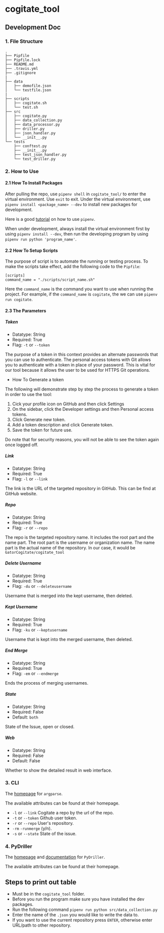 # cogitate_tool

## Development Doc

### 1. File Structure

```
.
├── Pipfile
├── Pipfile.lock
├── README.md
├── .travis.yml
├── .gitignore
|
├── data
│   ├── demofile.json
│   └── testfile.json
|
├── scripts
│   ├── cogitate.sh
│   └── test.sh
├── src
│   ├── cogitate.py
│   ├── data_collection.py
│   ├── data_processor.py
│   ├── driller.py
│   ├── json_handler.py
│   └── __init__.py
└── tests
    ├── conftest.py
    ├── __init__.py
    ├── test_json_handler.py
    └── test_driller.py

```

### 2. How to Use

#### 2.1 How To Install Packages

After pulling the repo, use `pipenv shell` in `cogitate_tool/` to enter the virtual
environment. Use `exit` to exit. Under the virtual environment, use
`pipenv install <package_name> --dev` to install new packages for development.

Here is a good [tutorial](https://realpython.com/pipenv-guide/) on how to use `pipenv`.

When under development, always install the virtual environment first by using
`pipenv install --dev`, then run the developing program by using
`pipenv run python 'program_name'`.

#### 2.2 How To Setup Scripts

The purpose of script is to automate the running or testing process. To make the
scripts take effect, add the following code to the `Pipfile`:

```
[scripts]
command_name = "./scripts/script_name.sh"
```

Here the `command_name` is the command you want to use when running the project.
For example, if the `command_name` is `cogitate`, the we can use `pipenv run cogitate`.

#### 2.3 The Parameters

##### Token

* Datatype: String
* Required: True
* Flag: `-t` or `--token`

The purpose of a token in this context provides an alternate passwords that you
can use to authenticate. The personal access tokens with Git allows you to authenticate
with a token in place of your password. This is vital for our tool because it
allows the user to be used for HTTPS Git operations.

* How To Generate a token

The following will demonstrate step by step the process to generate a token in
order to use the tool:
  1. Cick your profile icon on GitHub and then click Settings
  2. On the sidebar, click the Developer settings and then Personal access tokens.
  3. Click Generate new token.
  4. Add a token description and click Generate token.
  5. Save the token for future use.

Do note that for security reasons, you will not be able to see the token again
once logged off.

##### Link

* Datatype: String
* Required: True
* Flag: `-l` or `--link`

The link is the URL of the targeted repository in GitHub. This can be find at
GitHub website.

##### Repo

* Datatype: String
* Required: True
* Flag: `-r` or `--repo`

The repo is the targeted repository name. It includes the root part and the
name part. The root part is the username or organization name. The name part is
the actual name of the repository. In our case, it would be `GatorCogitate/cogitate_tool`

##### Delete Username

* Datatype: String
* Required: True
* Flag: `-du` or `--deleteusername`

Username that is merged into the kept username, then deleted.

##### Kept Username

* Datatype: String
* Required: True
* Flag: `-ku` or `--keptusername`

Username that is kept into the merged username, then deleted.

##### End Merge

* Datatype: String
* Required: True
* Flag: `-em` or `--endmerge`

Ends the process of merging usernames.

##### State

* Datatype: String
* Required: False
* Default: `both`

State of the Issue, open or closed.

##### Web

* Datatype: String
* Required: False
* Default: False

Whether to show the detailed result in web interface.

### 3. CLI

The [homepage](https://docs.python.org/3/howto/argparse.html) for `argparse`.

The available attributes can be found at their homepage.

* `-l` or `--link` Cogitate a repo by the url of the repo.
* `-t` or `--token` Github user token.
* `-r` or `--repo` User's repository.
* `-rm` `-runmerge` (y/n). 
* `-s` or `--state` State of the issue.

### 4. PyDriller

The [homepage](https://github.com/ishepard/pydriller) and [documentation](https://pydriller.readthedocs.io/en/latest/intro.html)
for `PyDriller`.

The available attributes can be found at their homepage.

## Steps to print out table

* Must be in the `cogitate_tool` folder.
* Before you run the program make sure you have installed the dev packages.
* Run the following command `pipenv run python src/data_collection.py`
* Enter the name of the `.json` you would like to write the data to.
* If you want to use the current repository press `ENTER`, otherwise enter URL/path
  to other repository.
